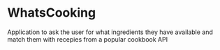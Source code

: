 # WhatsCooking
Application to ask the user for what ingredients they have available and match them with recepies from a popular cookbook API  
